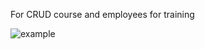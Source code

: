 For CRUD course and employees for training

![example](https://github.com/user-attachments/assets/32f4b3b0-9853-410a-a01a-ecbd4ea849e9)

